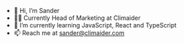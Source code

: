 - 👋 Hi, I’m Sander
- 👨‍💻 Currently Head of Marketing at Climaider
- 🌱 I’m currently learning JavaScript, React and TypeScript
- 📫 Reach me at sander@climaider.com

<!---
zanderdanmark/zanderdanmark is a ✨ special ✨ repository because its `README.md` (this file) appears on your GitHub profile.
You can click the Preview link to take a look at your changes.
--->
